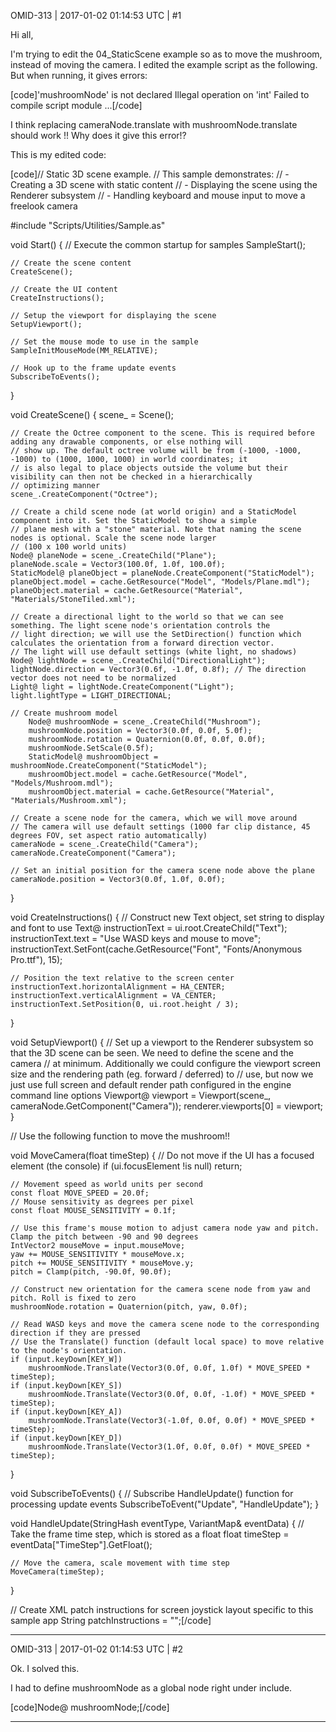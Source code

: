 OMID-313 | 2017-01-02 01:14:53 UTC | #1

Hi all,

I'm trying to edit the 04_StaticScene example so as to move the mushroom, instead of moving the camera.
I edited the example script as the following.
But when running, it gives errors:

[code]'mushroomNode' is not declared
Illegal operation on 'int'
Failed to compile script module ...[/code]

I think replacing cameraNode.translate with mushroomNode.translate should work !!
Why does it give this error!?

This is my edited code:

[code]// Static 3D scene example.
// This sample demonstrates:
//     - Creating a 3D scene with static content
//     - Displaying the scene using the Renderer subsystem
//     - Handling keyboard and mouse input to move a freelook camera

#include "Scripts/Utilities/Sample.as"

void Start()
{
    // Execute the common startup for samples
    SampleStart();

    // Create the scene content
    CreateScene();

    // Create the UI content
    CreateInstructions();

    // Setup the viewport for displaying the scene
    SetupViewport();

    // Set the mouse mode to use in the sample
    SampleInitMouseMode(MM_RELATIVE);

    // Hook up to the frame update events
    SubscribeToEvents();
}

void CreateScene()
{
    scene_ = Scene();

    // Create the Octree component to the scene. This is required before adding any drawable components, or else nothing will
    // show up. The default octree volume will be from (-1000, -1000, -1000) to (1000, 1000, 1000) in world coordinates; it
    // is also legal to place objects outside the volume but their visibility can then not be checked in a hierarchically
    // optimizing manner
    scene_.CreateComponent("Octree");

    // Create a child scene node (at world origin) and a StaticModel component into it. Set the StaticModel to show a simple
    // plane mesh with a "stone" material. Note that naming the scene nodes is optional. Scale the scene node larger
    // (100 x 100 world units)
    Node@ planeNode = scene_.CreateChild("Plane");
    planeNode.scale = Vector3(100.0f, 1.0f, 100.0f);
    StaticModel@ planeObject = planeNode.CreateComponent("StaticModel");
    planeObject.model = cache.GetResource("Model", "Models/Plane.mdl");
    planeObject.material = cache.GetResource("Material", "Materials/StoneTiled.xml");

    // Create a directional light to the world so that we can see something. The light scene node's orientation controls the
    // light direction; we will use the SetDirection() function which calculates the orientation from a forward direction vector.
    // The light will use default settings (white light, no shadows)
    Node@ lightNode = scene_.CreateChild("DirectionalLight");
    lightNode.direction = Vector3(0.6f, -1.0f, 0.8f); // The direction vector does not need to be normalized
    Light@ light = lightNode.CreateComponent("Light");
    light.lightType = LIGHT_DIRECTIONAL;

    // Create mushroom model
        Node@ mushroomNode = scene_.CreateChild("Mushroom");
        mushroomNode.position = Vector3(0.0f, 0.0f, 5.0f);
        mushroomNode.rotation = Quaternion(0.0f, 0.0f, 0.0f);
        mushroomNode.SetScale(0.5f);
        StaticModel@ mushroomObject = mushroomNode.CreateComponent("StaticModel");
        mushroomObject.model = cache.GetResource("Model", "Models/Mushroom.mdl");
        mushroomObject.material = cache.GetResource("Material", "Materials/Mushroom.xml");

    // Create a scene node for the camera, which we will move around
    // The camera will use default settings (1000 far clip distance, 45 degrees FOV, set aspect ratio automatically)
    cameraNode = scene_.CreateChild("Camera");
    cameraNode.CreateComponent("Camera");

    // Set an initial position for the camera scene node above the plane
    cameraNode.position = Vector3(0.0f, 1.0f, 0.0f);
}

void CreateInstructions()
{
    // Construct new Text object, set string to display and font to use
    Text@ instructionText = ui.root.CreateChild("Text");
    instructionText.text = "Use WASD keys and mouse to move";
    instructionText.SetFont(cache.GetResource("Font", "Fonts/Anonymous Pro.ttf"), 15);

    // Position the text relative to the screen center
    instructionText.horizontalAlignment = HA_CENTER;
    instructionText.verticalAlignment = VA_CENTER;
    instructionText.SetPosition(0, ui.root.height / 3);
}

void SetupViewport()
{
    // Set up a viewport to the Renderer subsystem so that the 3D scene can be seen. We need to define the scene and the camera
    // at minimum. Additionally we could configure the viewport screen size and the rendering path (eg. forward / deferred) to
    // use, but now we just use full screen and default render path configured in the engine command line options
    Viewport@ viewport = Viewport(scene_, cameraNode.GetComponent("Camera"));
    renderer.viewports[0] = viewport;
}

// Use the following function to move the mushroom!!

void MoveCamera(float timeStep)
{
    // Do not move if the UI has a focused element (the console)
    if (ui.focusElement !is null)
        return;

    // Movement speed as world units per second
    const float MOVE_SPEED = 20.0f;
    // Mouse sensitivity as degrees per pixel
    const float MOUSE_SENSITIVITY = 0.1f;

    // Use this frame's mouse motion to adjust camera node yaw and pitch. Clamp the pitch between -90 and 90 degrees
    IntVector2 mouseMove = input.mouseMove;
    yaw += MOUSE_SENSITIVITY * mouseMove.x;
    pitch += MOUSE_SENSITIVITY * mouseMove.y;
    pitch = Clamp(pitch, -90.0f, 90.0f);

    // Construct new orientation for the camera scene node from yaw and pitch. Roll is fixed to zero
    mushroomNode.rotation = Quaternion(pitch, yaw, 0.0f);

    // Read WASD keys and move the camera scene node to the corresponding direction if they are pressed
    // Use the Translate() function (default local space) to move relative to the node's orientation.
    if (input.keyDown[KEY_W])
        mushroomNode.Translate(Vector3(0.0f, 0.0f, 1.0f) * MOVE_SPEED * timeStep);
    if (input.keyDown[KEY_S])
        mushroomNode.Translate(Vector3(0.0f, 0.0f, -1.0f) * MOVE_SPEED * timeStep);
    if (input.keyDown[KEY_A])
        mushroomNode.Translate(Vector3(-1.0f, 0.0f, 0.0f) * MOVE_SPEED * timeStep);
    if (input.keyDown[KEY_D])
        mushroomNode.Translate(Vector3(1.0f, 0.0f, 0.0f) * MOVE_SPEED * timeStep);
}

void SubscribeToEvents()
{
    // Subscribe HandleUpdate() function for processing update events
    SubscribeToEvent("Update", "HandleUpdate");
}

void HandleUpdate(StringHash eventType, VariantMap& eventData)
{
    // Take the frame time step, which is stored as a float
    float timeStep = eventData["TimeStep"].GetFloat();

    // Move the camera, scale movement with time step
    MoveCamera(timeStep);
}

// Create XML patch instructions for screen joystick layout specific to this sample app
String patchInstructions = "";[/code]

-------------------------

OMID-313 | 2017-01-02 01:14:53 UTC | #2

Ok. I solved this.

I had to define mushroomNode as a global node right under include.

[code]Node@ mushroomNode;[/code]

-------------------------

